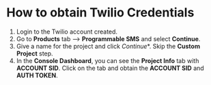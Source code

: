 # How to obtain Twilio Credentials

1. Login to the Twilio account created.
2. Go to **Products** tab --> **Programmable SMS** and select **Continue**.
3. Give a name for the project and click *Continue**. Skip the **Custom Project** step.
4. In the **Console Dashboard**, you can see the **Project Info** tab with **ACCOUNT SID**. Click on the tab and obtain the
**ACCOUNT SID** and **AUTH TOKEN**.
